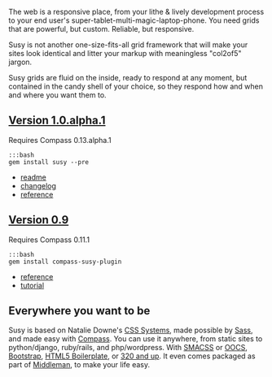 The web is a responsive place, 
from your lithe & lively development process 
to your end user's super-tablet-multi-magic-laptop-phone. 
You need grids that are powerful, but custom. 
Reliable, but responsive.

Susy is not another one-size-fits-all grid framework 
that will make your sites look identical 
and litter your markup with meaningless "col2of5" jargon. 

Susy grids are fluid on the inside, 
ready to respond at any moment, 
but contained in the candy shell of your choice, 
so they respond how and when and where you want them to.

## [Version 1.0.alpha.1](#)
Requires Compass 0.13.alpha.1

    :::bash
    gem install susy --pre

- [readme](#)
- [changelog](#)
- [reference](#)

## [Version 0.9](#)
Requires Compass 0.11.1

    :::bash
    gem install compass-susy-plugin

- [reference](#)
- [tutorial](#)

## Everywhere you want to be

Susy is based on Natalie Downe's [CSS Systems][sys], 
made possible by [Sass][sass], and made easy with [Compass][compass]. 
You can use it anywhere,
from static sites to python/django, ruby/rails, and php/wordpress. 
With [SMACSS][smacss] or [OOCS][oocss], [Bootstrap][bs], 
[HTML5 Boilerplate][html5bp], or [320 and up][320]. 
It even comes packaged as part of [Middleman][mm], to make your life easy.

[sys]: http://www.slideshare.net/nataliedowne/css-systems-presentation
[sass]: http://www.sass-lang.com/
[compass]: http://www.compass-style.org/
[smacss]: http://www.smacss.com/
[oocss]: http://www.oocss.org/
[bs]: http://twitter.github.com/bootstrap/
[html5bp]: http://www.html5boilerplate.com/
[320]: http://stuffandnonsense.co.uk/projects/320andup/
[mm]: http://www.middlemanapp.com/